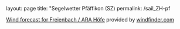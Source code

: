 layout: page
title: "Segelwetter Pfäffikon (SZ)
permalink: /sail_ZH-pf

<html>
  <script src="https://www.windfinder.com/widget/forecast/js/freienbach_ara-hoefe?unit_wave=m&unit_rain=mm&unit_temperature=c&unit_wind=kts&unit_pressure=hPa&days=3&show_day=1&show_waves=0"></script>
  <noscript>
    <a rel="nofollow" href="https://www.windfinder.com/forecast/freienbach_ara-hoefe?utm_source=forecast&utm_medium=web&utm_campaign=homepageweather&utm_content=noscript-forecast">Wind forecast for Freienbach / ARA Höfe</a> provided by <a rel="nofollow" href="https://www.windfinder.com?utm_source=forecast&utm_medium=web&utm_campaign=homepageweather&utm_content=noscript-logo">windfinder.com</a>
  </noscript>
</html>

